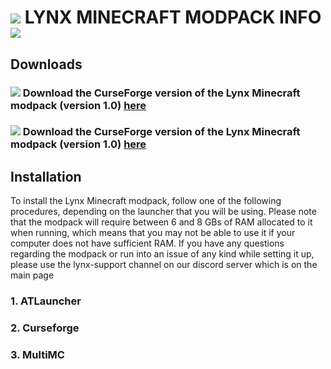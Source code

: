 # ![](https://cdn.discordapp.com/emojis/995680773728370768.webp?size=44&quality=lossless) LYNX MINECRAFT MODPACK INFO ![](https://cdn.discordapp.com/emojis/995680773728370768.webp?size=44&quality=lossless)

## Downloads

### ![](https://cdn.discordapp.com/emojis/995680773728370768.webp?size=44&quality=lossless) Download the CurseForge version of the Lynx Minecraft modpack (version 1.0) [here](https://drive.google.com/file/d/1s9Gv15C8HsbxxxNFhdQAsooQkaOrcHNm/view?usp=sharing)

### ![](https://cdn.discordapp.com/emojis/995680773728370768.webp?size=44&quality=lossless) Download the CurseForge version of the Lynx Minecraft modpack (version 1.0) [here](https://drive.google.com/file/d/1b1LiYEWuudnndECcxex-gY6dvuvJW67S/view?usp=sharing)

## Installation

To install the Lynx Minecraft modpack, follow one of the following procedures, depending on the launcher that you will be using. Please note that the modpack will require between 6 and 8 GBs of RAM allocated to it when running, which means that you may not be able to use it if your computer does not have sufficient RAM. If you have any questions regarding the modpack or run into an issue of any kind while setting it up, please use the lynx-support channel on our discord server which is on the main page

### 1. ATLauncher
### 2. Curseforge
### 3. MultiMC
